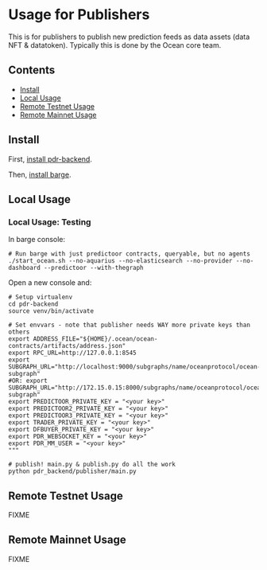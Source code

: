 <!--
Copyright 2023 Ocean Protocol Foundation
SPDX-License-Identifier: Apache-2.0
-->

# Usage for Publishers

This is for publishers to publish new prediction feeds as data assets (data NFT & datatoken). Typically this is done by the Ocean core team.

## Contents

- [Install](#install)
- [Local Usage](#local-usage)
- [Remote Testnet Usage](#remote-testnet-usage)
- [Remote Mainnet Usage](#remote-mainnet-usage)

## Install

First, [install pdr-backend](install.md).

Then, [install barge](barge.md#install-barge).

## Local Usage

### Local Usage: Testing

In barge console:
```console
# Run barge with just predictoor contracts, queryable, but no agents
./start_ocean.sh --no-aquarius --no-elasticsearch --no-provider --no-dashboard --predictoor --with-thegraph
```

Open a new console and:
```console
# Setup virtualenv
cd pdr-backend
source venv/bin/activate

# Set envvars - note that publisher needs WAY more private keys than others
export ADDRESS_FILE="${HOME}/.ocean/ocean-contracts/artifacts/address.json"
export RPC_URL=http://127.0.0.1:8545
export SUBGRAPH_URL="http://localhost:9000/subgraphs/name/oceanprotocol/ocean-subgraph"
#OR: export SUBGRAPH_URL="http://172.15.0.15:8000/subgraphs/name/oceanprotocol/ocean-subgraph"
export PREDICTOOR_PRIVATE_KEY = "<your key>"
export PREDICTOOR2_PRIVATE_KEY = "<your key>"
export PREDICTOOR3_PRIVATE_KEY = "<your key>"
export TRADER_PRIVATE_KEY = "<your key>"
export DFBUYER_PRIVATE_KEY = "<your key>"
export PDR_WEBSOCKET_KEY = "<your key>"
export PDR_MM_USER = "<your key>"
"""

# publish! main.py & publish.py do all the work
python pdr_backend/publisher/main.py
```

## Remote Testnet Usage

FIXME

## Remote Mainnet Usage

FIXME

